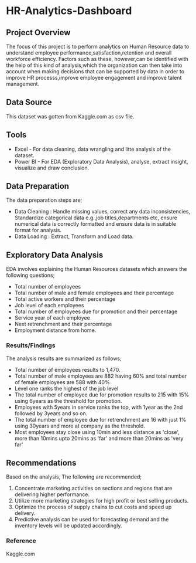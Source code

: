 # HR-Analytics-Dashboard
## Project Overview
The focus of this project is to perform analytics on Human Resource data to understand employee performance,satisfaction,retention and overall workforce efficiency. Factors such as these, however,can be identified with the help of this kind of analysis,which the organization can then take into account when making decisions that can be supported by data in order to improve HR processs,improve employee engagement and improve talent management.
## Data Source
This dataset was gotten from Kaggle.com as csv file.
## Tools
- Excel - For data cleaning, data wrangling and litte analysis of the dataset.
- Power BI - For EDA (Exploratory Data Analysis), analyse, extract insight, visualize and draw conclusion.
 ## Data Preparation
  The data preparation steps are;
  - Data Cleaning : Handle missing values, correct any data inconsistencies, Standardize categorical data e.g.,job titles,departments etc, ensure numerical data is correctly formatted and ensure data is in suitable format for analysis.
  - Data Loading : Extract, Transform and Load data.
  ## Exploratory Data Analysis
  EDA involves explaining the Human Resources datasets which answers the following questions;
  - Total number of employees
  - Total number of male and female employees and their percentage
  - Total active workers and their percentage
  - Job level of each employees
  - Total number of employees due for promotion and their percentage
  - Service year of each employee
  - Next retrenchment and their percentage
  - Employment distance from home.
 ### Results/Findings
   The analysis results are summarized as follows;
  - Total number of employees results to 1,470.
  - Total number of male employees are 882 having 60% and total number of female employees are 588 with 40%
  - Level one ranks the highest of the job level
  - The total number of employee due for promotion results to 215 with 15% using 6years as the threshold for promotion.
  - Employees with 5years in service ranks the top, with 1year as the 2nd followed by 3years and so on.
  - The total number of employee due for retrenchment are 16 with just 1% using 30years and more at company as the threshold.
  - Most employees stay close using 10min and less distance as 'close', more than 10mins upto 20mins as 'far' and more than 20mins as 'very far'
 ## Recommendations
   Based on the analysis, The following are recommended;
   1. Concentrate marketing activities on sections and regions that are delivering higher performance.
   2. Utilize more marketing strategies for high profit or best selling products.
   3. Optimize the process of supply chains to cut costs and speed up delivery.
   4. Predictive analysis can be used for forecasting demand and the inventory levels will be updated accordingly.
   ### Reference
   Kaggle.com
